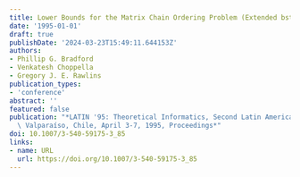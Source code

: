```yaml
---
title: Lower Bounds for the Matrix Chain Ordering Problem (Extended bstract)
date: '1995-01-01'
draft: true
publishDate: '2024-03-23T15:49:11.644153Z'
authors:
- Phillip G. Bradford
- Venkatesh Choppella
- Gregory J. E. Rawlins
publication_types:
- 'conference'
abstract: ''
featured: false
publication: "*LATIN '95: Theoretical Informatics, Second Latin American Symposium,\
  \ Valparaíso, Chile, April 3-7, 1995, Proceedings*"
doi: 10.1007/3-540-59175-3_85
links:
- name: URL
  url: https://doi.org/10.1007/3-540-59175-3_85
---
```



